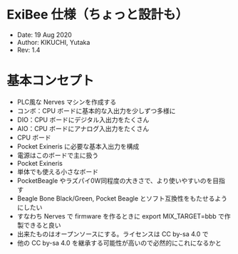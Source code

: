 # ExiBee 仕様（ちょっと設計も）

- Date: 19 Aug 2020
- Author: KIKUCHI, Yutaka
- Rev: 1.4

# 基本コンセプト

- PLC風な Nerves マシンを作成する
 - コンボ：CPU ボードに基本的な入出力を少しずつ多様に
 - DIO：CPU ボードにデジタル入出力をたくさん
 - AIO：CPU ボードにアナログ入出力をたくさん
- CPU ボード
 - Pocket Exineris に必要な基本入出力を構成
 - 電源はこのボードで主に扱う
- Pocket Exineris
 - 単体でも使える小さなボード
 - PocketBeagle やラズパイ0W同程度の大きさで、より使いやすいのを目指す
- Beagle Bone Black/Green, Pocket Beagle とソフト互換性をもたせるようにしたい
 - すなわち Nerves で firmware を作るときに export MIX_TARGET=bbb で作製できると良い
- 出来たものはオープンソースにする。ライセンスは CC by-sa 4.0 で
 - 他の CC by-sa 4.0 を継承する可能性が高いので必然的にこれになるかと
 
# 
